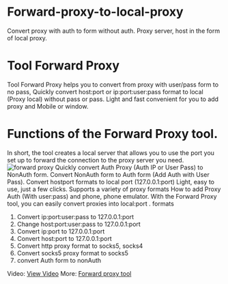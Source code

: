 # Forward-proxy-to-local-proxy
Convert proxy with auth to form without auth. Proxy server, host in the form of local proxy.

# Tool Forward Proxy
Tool Forward Proxy helps you to convert from proxy with user/pass form to no pass, Quickly convert host:port or ip:port:user:pass format to local (Proxy local) without pass or pass. Light and fast convenient for you to add proxy and Mobile or window.

# Functions of the Forward Proxy tool.
In short, the tool creates a local server that allows you to use the port you set up to forward the connection to the proxy server you need.
![forward proxy](https://guidevn.com/storage/posts/tool-forward-proxy-user-pass.jpg)
Quickly convert Auth Proxy (Auth IP or User Pass) to NonAuth form.
Convert NonAuth form to Auth form (Add Auth with User Pass).
Convert hostport formats to local port (127.0.0.1:port)
Light, easy to use, just a few clicks.
Supports a variety of proxy formats
How to add Proxy Auth (With user:pass) and phone, phone emulator.
With the Forward Proxy tool, you can easily convert proxies into local:port . formats

1. Convert ip:port:user:pass to 127.0.0.1:port
2. Change host:port:user:pass to 127.0.0.1:port
3. Convert ip:port to 127.0.0.1:port
4. Convert host:port to 127.0.0.1:port
5. Convert http proxy format to socks5, socks4
6. Convert socks5 proxy format to socks5
7. convert Auth form to nonAuth

Video: [View Video](https://www.youtube.com/watch?v=L7Gj0KV5Qa8)
More: [Forward proxy tool](https://guidevn.com/bai-viet/tool-forward-proxy-local-chuyen-dang-auth-ve-nonauth)

